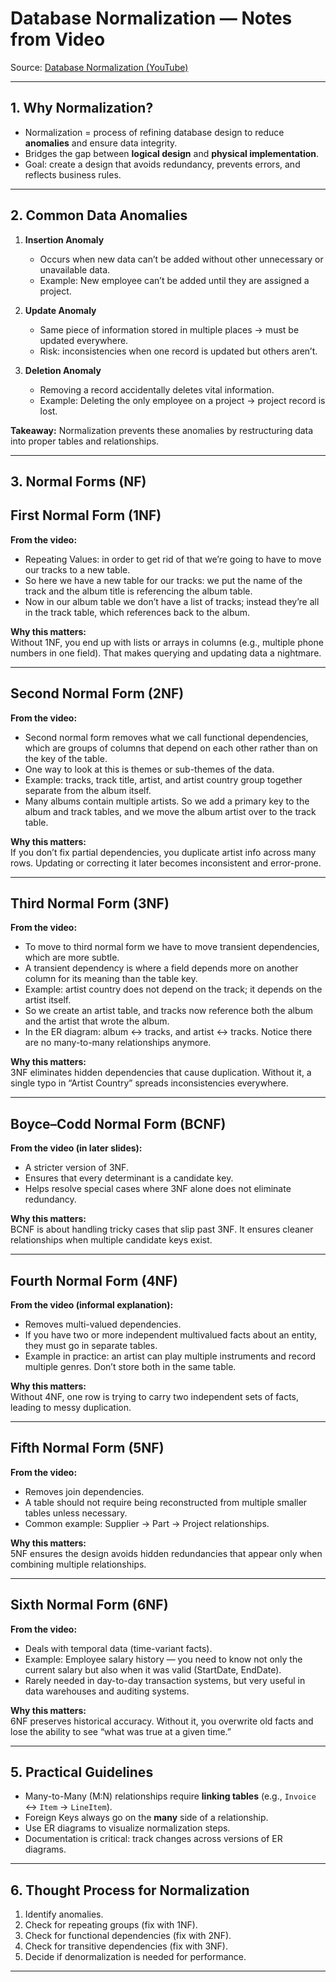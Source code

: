# Database Normalization — Notes from Video

Source: [Database Normalization (YouTube)](https://www.youtube.com/watch?v=QqlPXKxN6LQ)

---

## 1. Why Normalization?

- Normalization = process of refining database design to reduce **anomalies** and ensure data integrity.
- Bridges the gap between **logical design** and **physical implementation**.
- Goal: create a design that avoids redundancy, prevents errors, and reflects business rules.

---

## 2. Common Data Anomalies

1. **Insertion Anomaly**  
   - Occurs when new data can’t be added without other unnecessary or unavailable data.  
   - Example: New employee can’t be added until they are assigned a project.  

2. **Update Anomaly**  
   - Same piece of information stored in multiple places → must be updated everywhere.  
   - Risk: inconsistencies when one record is updated but others aren’t.  

3. **Deletion Anomaly**  
   - Removing a record accidentally deletes vital information.  
   - Example: Deleting the only employee on a project → project record is lost.  

**Takeaway:** Normalization prevents these anomalies by restructuring data into proper tables and relationships.

---

## 3. Normal Forms (NF)

## First Normal Form (1NF)

**From the video:**  
- Repeating Values: in order to get rid of that we’re going to have to move our tracks to a new table.  
- So here we have a new table for our tracks: we put the name of the track and the album title is referencing the album table.  
- Now in our album table we don’t have a list of tracks; instead they’re all in the track table, which references back to the album.  

**Why this matters:**  
Without 1NF, you end up with lists or arrays in columns (e.g., multiple phone numbers in one field). That makes querying and updating data a nightmare.

---

## Second Normal Form (2NF)

**From the video:**  
- Second normal form removes what we call functional dependencies, which are groups of columns that depend on each other rather than on the key of the table.  
- One way to look at this is themes or sub-themes of the data.  
- Example: tracks, track title, artist, and artist country group together separate from the album itself.  
- Many albums contain multiple artists. So we add a primary key to the album and track tables, and we move the album artist over to the track table.  

**Why this matters:**  
If you don’t fix partial dependencies, you duplicate artist info across many rows. Updating or correcting it later becomes inconsistent and error-prone.

---

## Third Normal Form (3NF)

**From the video:**  
- To move to third normal form we have to move transient dependencies, which are more subtle.  
- A transient dependency is where a field depends more on another column for its meaning than the table key.  
- Example: artist country does not depend on the track; it depends on the artist itself.  
- So we create an artist table, and tracks now reference both the album and the artist that wrote the album.  
- In the ER diagram: album ↔ tracks, and artist ↔ tracks. Notice there are no many-to-many relationships anymore.  

**Why this matters:**  
3NF eliminates hidden dependencies that cause duplication. Without it, a single typo in “Artist Country” spreads inconsistencies everywhere.

---

## Boyce–Codd Normal Form (BCNF)

**From the video (in later slides):**  
- A stricter version of 3NF.  
- Ensures that every determinant is a candidate key.  
- Helps resolve special cases where 3NF alone does not eliminate redundancy.  

**Why this matters:**  
BCNF is about handling tricky cases that slip past 3NF. It ensures cleaner relationships when multiple candidate keys exist.

---

## Fourth Normal Form (4NF)

**From the video (informal explanation):**  
- Removes multi-valued dependencies.  
- If you have two or more independent multivalued facts about an entity, they must go in separate tables.  
- Example in practice: an artist can play multiple instruments and record multiple genres. Don’t store both in the same table.  

**Why this matters:**  
Without 4NF, one row is trying to carry two independent sets of facts, leading to messy duplication.

---

## Fifth Normal Form (5NF)

**From the video:**  
- Removes join dependencies.  
- A table should not require being reconstructed from multiple smaller tables unless necessary.  
- Common example: Supplier → Part → Project relationships.  

**Why this matters:**  
5NF ensures the design avoids hidden redundancies that appear only when combining multiple relationships.

---

## Sixth Normal Form (6NF)

**From the video:**  
- Deals with temporal data (time-variant facts).  
- Example: Employee salary history — you need to know not only the current salary but also when it was valid (StartDate, EndDate).  
- Rarely needed in day-to-day transaction systems, but very useful in data warehouses and auditing systems.  

**Why this matters:**  
6NF preserves historical accuracy. Without it, you overwrite old facts and lose the ability to see “what was true at a given time.”

---

## 5. Practical Guidelines

- Many-to-Many (M:N) relationships require **linking tables** (e.g., `Invoice` ↔ `Item` → `LineItem`).
- Foreign Keys always go on the **many** side of a relationship.
- Use ER diagrams to visualize normalization steps.  
- Documentation is critical: track changes across versions of ER diagrams.

---

## 6. Thought Process for Normalization

1. Identify anomalies.  
2. Check for repeating groups (fix with 1NF).  
3. Check for functional dependencies (fix with 2NF).  
4. Check for transitive dependencies (fix with 3NF).  
5. Decide if denormalization is needed for performance.  

---

